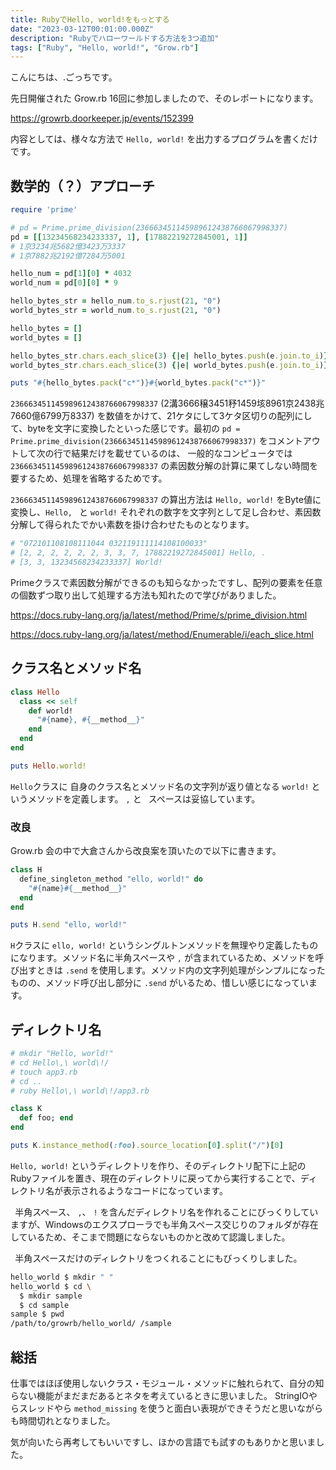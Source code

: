 ```yaml
---
title: RubyでHello, world!をもっとする
date: "2023-03-12T00:01:00.000Z"
description: "Rubyでハローワールドする方法を3つ追加"
tags: ["Ruby", "Hello, world!", "Grow.rb"]
---
```


こんにちは、.ごっちです。

先日開催された Grow.rb 16回に参加しましたので、そのレポートになります。

https://growrb.doorkeeper.jp/events/152399

内容としては、様々な方法で `Hello, world!` を出力するプログラムを書くだけです。

## 数学的（？）アプローチ

```ruby
require 'prime'

# pd = Prime.prime_division(236663451145989612438766067998337)
pd = [[13234568234233337, 1], [17882219272845001, 1]]
# 1京3234兆5682億3423万3337
# 1京7882兆2192億7284万5001

hello_num = pd[1][0] * 4032
world_num = pd[0][0] * 9

hello_bytes_str = hello_num.to_s.rjust(21, "0")
world_bytes_str = world_num.to_s.rjust(21, "0")

hello_bytes = []
world_bytes = []

hello_bytes_str.chars.each_slice(3) {|e| hello_bytes.push(e.join.to_i)}
world_bytes_str.chars.each_slice(3) {|e| world_bytes.push(e.join.to_i)}

puts "#{hello_bytes.pack("c*")}#{world_bytes.pack("c*")}"
```

`236663451145989612438766067998337` (2溝3666穣3451𥝱1459垓8961京2438兆7660億6799万8337) を数値をかけて、21ケタにして3ケタ区切りの配列にして、byteを文字に変換したといった感じです。最初の `pd = Prime.prime_division(236663451145989612438766067998337)` をコメントアウトして次の行で結果だけを載せているのは、 一般的なコンピュータでは `236663451145989612438766067998337` の素因数分解の計算に果てしない時間を要するため、処理を省略するためです。

`236663451145989612438766067998337` の算出方法は `Hello, world!` をByte値に変換し、`Hello, ` と `world!` それぞれの数字を文字列として足し合わせ、素因数分解して得られたでかい素数を掛け合わせたものとなります。

```ruby
# "072101108108111044 032119111114108100033"
# [2, 2, 2, 2, 2, 2, 3, 3, 7, 17882219272845001] Hello, .
# [3, 3, 13234568234233337] World!
```

Primeクラスで素因数分解ができるのも知らなかったですし、配列の要素を任意の個数ずつ取り出して処理する方法も知れたので学びがありました。

https://docs.ruby-lang.org/ja/latest/method/Prime/s/prime_division.html

https://docs.ruby-lang.org/ja/latest/method/Enumerable/i/each_slice.html

## クラス名とメソッド名

```ruby
class Hello
  class << self
    def world!
      "#{name}, #{__method__}"
    end
  end
end

puts Hello.world!
```

`Hello`クラスに 自身のクラス名とメソッド名の文字列が返り値となる `world!` というメソッドを定義します。 `,` と ` `スペースは妥協しています。

### 改良

Grow.rb 会の中で大倉さんから改良案を頂いたので以下に書きます。

```ruby
class H
  define_singleton_method "ello, world!" do
    "#{name}#{__method__}"
  end
end

puts H.send "ello, world!"
```

`H`クラスに `ello, world!` というシングルトンメソッドを無理やり定義したものになります。メソッド名に半角スペースや `,` が含まれているため、メソッドを呼び出すときは `.send` を使用します。メソッド内の文字列処理がシンプルになったものの、メソッド呼び出し部分に `.send` がいるため、惜しい感じになっています。

## ディレクトリ名

```ruby
# mkdir "Hello, world!"
# cd Hello\,\ world\!/
# touch app3.rb
# cd ..
# ruby Hello\,\ world\!/app3.rb

class K
  def foo; end
end

puts K.instance_method(:foo).source_location[0].split("/")[0]
```

`Hello, world!` というディレクトリを作り、そのディレクトリ配下に上記のRubyファイルを置き、現在のディレクトリに戻ってから実行することで、ディレクトリ名が表示されるようなコードになっています。

` `半角スペース、 `,`、 `!` を含んだディレクトリ名を作れることにびっくりしていますが、Windowsのエクスプローラでも半角スペース交じりのフォルダが存在しているため、そこまで問題にならないものかと改めて認識しました。

` `半角スペースだけのディレクトリをつくれることにもびっくりしました。

```sh
hello_world $ mkdir " "
hello_world $ cd \
  $ mkdir sample
  $ cd sample
sample $ pwd
/path/to/growrb/hello_world/ /sample
```

## 総括

仕事ではほぼ使用しないクラス・モジュール・メソッドに触れられて、自分の知らない機能がまだまだあるとネタを考えているときに思いました。 StringIOやらスレッドやら `method_missing` を使うと面白い表現ができそうだと思いながらも時間切れとなりました。

気が向いたら再考してもいいですし、ほかの言語でも試すのもありかと思いました。
